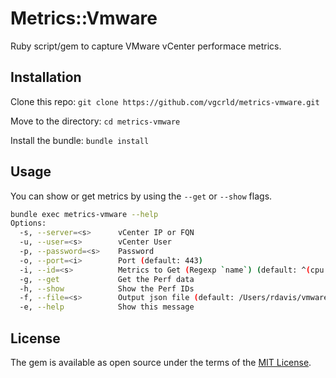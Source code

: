 # Metrics::Vmware

Ruby script/gem to capture VMware vCenter performace metrics.

## Installation

Clone this repo:
`git clone https://github.com/vgcrld/metrics-vmware.git`

Move to the directory:
`cd metrics-vmware`

Install the bundle: 
`bundle install`

## Usage

You can show or get metrics by using the `--get` or `--show` flags.

```bash
bundle exec metrics-vmware --help
Options:
  -s, --server=<s>      vCenter IP or FQN
  -u, --user=<s>        vCenter User
  -p, --password=<s>    Password
  -o, --port=<i>        Port (default: 443)
  -i, --id=<s>          Metrics to Get (Regexp `name`) (default: ^(cpu|mem)\.usage\.average)
  -g, --get             Get the Perf data
  -h, --show            Show the Perf IDs
  -f, --file=<s>        Output json file (default: /Users/rdavis/vmware-1649186749.json)
  -e, --help            Show this message
```

## License

The gem is available as open source under the terms of the [MIT License](https://opensource.org/licenses/MIT).
